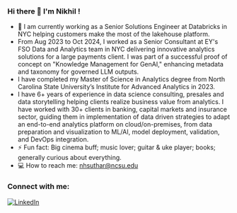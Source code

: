 ### Hi there 👋 I'm Nikhil !

<!--
**nikkhil13/nikkhil13** is a ✨ _special_ ✨ repository because its `README.md` (this file) appears on your GitHub profile.

Here are some ideas to get you started:

- 🔭 I’m currently working on ...
- 🌱 I’m currently learning ...
- 👯 I’m looking to collaborate on ...
- 🤔 I’m looking for help with ...
- 💬 Ask me about ...
- 📫 How to reach me: ...
- 😄 Pronouns: ...
- ⚡ Fun fact: ...
-->

- 🌱 I am currently working as a Senior Solutions Engineer at Databricks in NYC helping customers make the most of the lakehouse platform.
- From Aug 2023 to Oct 2024, I worked as a Senior Consultant at EY's FSO Data and Analytics team in NYC delivering innovative analytics solutions for a large payments client. I was part of a successful proof of concept on "Knowledge Management for GenAI," enhancing metadata and taxonomy for governed LLM outputs.
- I have completed my Master of Science in Analytics degree from North Carolina State University’s Institute for Advanced Analytics in 2023.
- I have 6+ years of experience in data science consulting, presales and data storytelling helping clients realize business value from analytics. I have worked with 30+ clients in banking, capital markets and insurance sector, guiding them in implementation of data driven strategies to adapt an end-to-end analytics platform on cloud/on-premises, from data preparation and visualization to ML/AI, model deployment, validation, and DevOps integration.
- ⚡ Fun fact: Big cinema buff; music lover; guitar & uke player; books; generally curious about everything.
- 💻 How to reach me: nhsuthar@ncsu.edu


### Connect with me:
<a href="https://www.linkedin.com/in/nikhilsuthar/" target="_blank"><img src="https://img.shields.io/badge/LinkedIn-0077B5?style=for-the-badge&logo=linkedin&logoColor=white" alt="LinkedIn"></a>
